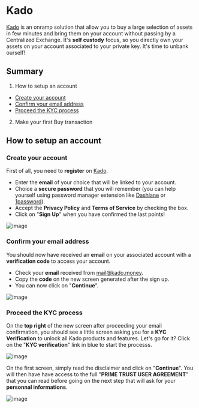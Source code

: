 # Kado

[Kado](https://www.kado.money/) is an onramp solution that allow you to buy a large selection of assets in few minutes and bring them on your account without passing by a Centralized Exchange. It's __self custody__ focus, so you directly own your assets on your account associated to your private key. It's time to unbank ourself!  

## Summary  
1. How to setup an account
  - [Create your account](https://github.com/StakeLab-Hub/Documentation/blob/main/Onramp/Kado/README.md#Create-your-account)
  - [Confirm your email address](https://github.com/StakeLab-Hub/Documentation/blob/main/Onramp/Kado/README.md#Confirm-your-email-address)
  - [Proceed the KYC process](https://github.com/StakeLab-Hub/Documentation/blob/main/Onramp/Kado/README.md#Proceed-the-KYC-process)

2. Make your first Buy transaction




## How to setup an account  
### Create your account  

First of all, you need to __register__ on [Kado](https://app.kado.money/signup).  
- Enter the __email__ of your choice that will be linked to your account.  
- Choice a __secure password__ that you will remember (you can help yourself using password manager extension like [Dashlane](https://www.dashlane.com/) or [1password](https://1password.com/)).  
- Accept the __Privacy Policy__ and __Terms of Service__ by checking the box.  
- Click on "__Sign Up__" when you have confirmed the last points!  

![image](https://user-images.githubusercontent.com/51711900/198523883-00cbfa26-6c16-4c0c-b9bc-017493533607.png)  

### Confirm your email address  

You should now have received an __email__ on your associated account with a __verification code__ to access your account.  
- Check your __email__ received from mail@kado.money.
- Copy the __code__ on the new screen generated after the sign up.  
- You can now click on "__Continue__".  

![image](https://user-images.githubusercontent.com/51711900/198527461-7e7a7ef5-aa32-47bf-93b5-cd07683c67e0.png)  

### Proceed the KYC process  

On the __top right__ of the new screen after proceeding your email confirmation, you should see a little screen asking you for a __KYC Verification__ to unlock all Kado products and features. Let's go for it? Click on the "__KYC verification__" link in blue to start the processs.    

![image](https://user-images.githubusercontent.com/51711900/198529537-33356d35-1bbe-4cc6-b0b6-f256f5809389.png)  

On the first screen, simply read the disclaimer and click on "__Continue__". 
You will then have have access to the full "__PRIME TRUST USER AGREEMENT__" that you can read before going on the next step that will ask for your __personnal informations__.  

![image](https://user-images.githubusercontent.com/51711900/198530658-8fd1eb3c-aec5-4c52-a351-db518f1545dd.png)  


